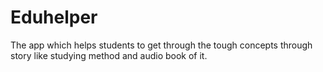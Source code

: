 # Eduhelper
The app which helps students to get through the tough concepts through story like studying method and audio book of it.
